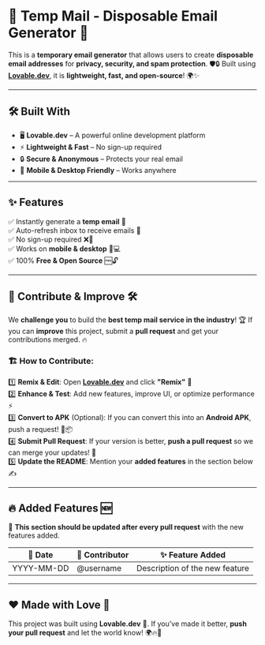 # 📧 Temp Mail - Disposable Email Generator 🚀  

This is a **temporary email generator** that allows users to create **disposable email addresses** for **privacy, security, and spam protection**. 🛡️🔒 Built using **[Lovable.dev](https://lovable.dev/projects/487edbe4-49ff-4f4d-9191-82bbb398357b)**, it is **lightweight, fast, and open-source**! 🌍✨  

---

## 🛠️ Built With  
- 🖥️ **Lovable.dev** – A powerful online development platform  
- ⚡ **Lightweight & Fast** – No sign-up required  
- 🔒 **Secure & Anonymous** – Protects your real email  
- 📱 **Mobile & Desktop Friendly** – Works anywhere  

---

## ✨ Features  
✅ Instantly generate a **temp email** 📩  
✅ Auto-refresh inbox to receive emails 🔄  
✅ No sign-up required ❌📝  
✅ Works on **mobile & desktop** 📱💻  
✅ 100% **Free & Open Source** 🆓🔓  

---

## 🚀 Contribute & Improve 🛠️  

We **challenge you** to build the **best temp mail service in the industry**! 🏆 If you can **improve** this project, submit a **pull request** and get your contributions merged. 🔥  

### 🏗️ How to Contribute:  
1️⃣ **Remix & Edit**: Open **[Lovable.dev](https://lovable.dev/projects/487edbe4-49ff-4f4d-9191-82bbb398357b)** and click **"Remix"** 🔄  
2️⃣ **Enhance & Test**: Add new features, improve UI, or optimize performance ⚡  
3️⃣ **Convert to APK** (Optional): If you can convert this into an **Android APK**, push a request! 📲📦  
4️⃣ **Submit Pull Request**: If your version is better, **push a pull request** so we can merge your updates! 🚀  
5️⃣ **Update the README**: Mention your **added features** in the section below ✍️  

---

## 🔥 Added Features 🆕  

📝 **This section should be updated after every pull request** with the new features added.  

| 📅 Date | 👤 Contributor | ✨ Feature Added |
|---------|--------------|----------------|
| YYYY-MM-DD | @username  | Description of the new feature |

---

## ❤️ Made with Love 💖  

This project was built using **Lovable.dev** 💙. If you’ve made it better, **push your pull request** and let the world know! 🌍🔥🚀
